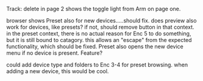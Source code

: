 Track: delete in page 2 shows the toggle light from Arm on page one. 

browser shows Preset also for new devices.....should fix.
does preview also work for devices, like presets? if not, should remove button in that context.
in the preset context, there is no actual reason for Enc 5 to do something, but it is still bound to catagory. this allows an "escape" from the expected functionality, which should be fixed.
Preset also opens the new device menu if no device is present. Feature?

could add device type and folders to Enc 3-4 for preset browsing. when adding a new device, this would be cool. 